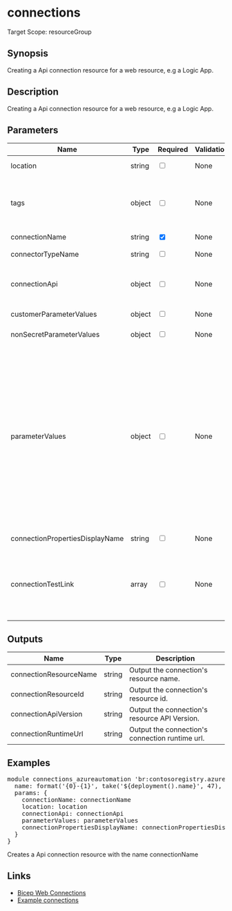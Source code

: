 # connections

Target Scope: resourceGroup

## Synopsis
Creating a Api connection resource for a web resource, e.g a Logic App.

## Description
Creating a Api connection resource for a web resource, e.g a Logic App.

## Parameters
| Name | Type | Required | Validation | Default value | Description |
| -- |  -- | -- | -- | -- | -- |
| location | string | <input type="checkbox"> | None | <pre>resourceGroup().location</pre> | Specifies the Azure location where the resource should be created. Defaults to the resourcegroup location. |
| tags | object | <input type="checkbox"> | None | <pre>{}</pre> | The tags to apply to this resource. This is an object with key/value pairs.<br>Example:<br>{<br>&nbsp;&nbsp;&nbsp;FirstTag: myvalue<br>&nbsp;&nbsp;&nbsp;SecondTag: another value<br>} |
| connectionName | string | <input type="checkbox" checked> | None | <pre></pre> | The name of the Api connection to upsert. |
| connectorTypeName | string | <input type="checkbox"> | None | <pre>'azureautomation'</pre> | Example:<br>'sql' |
| connectionApi | object | <input type="checkbox"> | None | <pre>{<br>  id: '/subscriptions/&#36;{subscription().subscriptionId}/providers/Microsoft.Web/locations/westeurope/managedApis/&#36;{connectorTypeName}'<br>}</pre> | Example:<br>{<br>&nbsp;&nbsp;&nbsp;id: '&#36;{subscription().id}/providers/Microsoft.Web/locations/&#36;{location}/managedApis/azureblob'<br>} |
| customerParameterValues | object | <input type="checkbox"> | None | <pre>{}</pre> | Dictionary of custom parameter values. |
| nonSecretParameterValues | object | <input type="checkbox"> | None | <pre>{}</pre> | Object of non secret parameter values you can set. |
| parameterValues | object | <input type="checkbox"> | None | <pre>{}</pre> | Parameter value object to (pre-)authorize/consent the Api Connection resource. If you use a managed identity, you should also allow the logic app managed identity to access that connection.<br>Example:<br>{<br>&nbsp;&nbsp;&nbsp;'token:clientId': authorizingSPClientId<br>&nbsp;&nbsp;&nbsp;'token:clientSecret': authorizingSPClientSecret<br>&nbsp;&nbsp;&nbsp;'token:TenantId': subscription().tenantId<br>&nbsp;&nbsp;&nbsp;'token:grantType': 'client_credentials'<br>&nbsp;&nbsp;&nbsp;'token:resourceUri': environment().authentication.audiences[0]<br>},<br>{<br>&nbsp;&nbsp;&nbsp;'server': 'server'<br>&nbsp;&nbsp;&nbsp;'database: 'database'<br>&nbsp;&nbsp;&nbsp;'authType': 'basic'<br>&nbsp;&nbsp;&nbsp;'username': 'username'<br>&nbsp;&nbsp;&nbsp;'password': 'password'<br>},<br>{<br>&nbsp;&nbsp;&nbsp;accountName: storageAccountName<br>&nbsp;&nbsp;&nbsp;accessKey: listKeys(storageAccountId, '2019-04-01').keys[0].value<br>} |
| connectionPropertiesDisplayName | string | <input type="checkbox"> | None | <pre>'Azure Automation'</pre> | Displayname in the connection properties. |
| connectionTestLink | array | <input type="checkbox"> | None | <pre>[]</pre> | Method and uri for the ApiConnectionTestLink to test connectivity.<br>Example:<br>{<br>requestUri: uri('&#36;{environment().resourceManager}', 'subscriptions/&#36;{subscription().subscriptionId}/resourceGroups/&#36;{resourceGroup().name}/providers/Microsoft.Web/connections/&#36;{connectionName}/extensions/proxy/testconnection?api-version=2018-07-01-preview')<br>method: 'get'<br>} |
## Outputs
| Name | Type | Description |
| -- |  -- | -- |
| connectionResourceName | string | Output the connection\'s resource name. |
| connectionResourceId | string | Output the connection\'s resource id. |
| connectionApiVersion | string | Output the connection\'s resource API Version. |
| connectionRuntimeUrl | string | Output the connection\'s connection runtime url. |
## Examples
<pre>
module connections_azureautomation 'br:contosoregistry.azurecr.io/web/connections:latest' = {
  name: format('{0}-{1}', take('${deployment().name}', 47), 'connazautomation')
  params: {
    connectionName: connectionName
    location: location
    connectionApi: connectionApi
    parameterValues: parameterValues
    connectionPropertiesDisplayName: connectionPropertiesDisplayName
  }
}
</pre>
<p>Creates a Api connection resource with the name connectionName</p>

## Links
- [Bicep Web Connections](https://learn.microsoft.com/en-us/azure/templates/microsoft.web/connections?pivots=deployment-language-bicep)<br>
- [Example connections](https://developercommunity.visualstudio.com/t/connections-for-logic-app-deployed-with-arm-templa/1376770)


